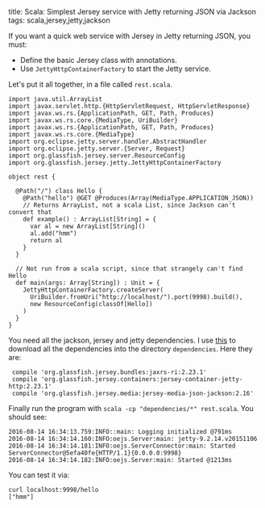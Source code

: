 title: Scala: Simplest Jersey service with Jetty returning JSON via Jackson
tags: scala,jersey,jetty,jackson

If you want a quick web service with Jersey in Jetty returning JSON, you must:

* Define the basic Jersey class with annotations.
* Use `JettyHttpContainerFactory` to start the Jetty service.

Let's put it all together, in a file called `rest.scala`.

    import java.util.ArrayList
    import javax.servlet.http.{HttpServletRequest, HttpServletResponse}
    import javax.ws.rs.{ApplicationPath, GET, Path, Produces}
    import javax.ws.rs.core.{MediaType, UriBuilder}
    import javax.ws.rs.{ApplicationPath, GET, Path, Produces}
    import javax.ws.rs.core.{MediaType}
    import org.eclipse.jetty.server.handler.AbstractHandler
    import org.eclipse.jetty.server.{Server, Request}
    import org.glassfish.jersey.server.ResourceConfig
    import org.glassfish.jersey.jetty.JettyHttpContainerFactory
    
    object rest {
    
      @Path("/") class Hello {
        @Path("hello") @GET @Produces(Array(MediaType.APPLICATION_JSON))
        // Returns ArrayList, not a scala List, since Jackson can't convert that
        def example() : ArrayList[String] = {
          var al = new ArrayList[String]()
          al.add("hmm")
          return al
        }
      }
    
      // Not run from a scala script, since that strangely can't find Hello
      def main(args: Array[String]) : Unit = {
        JettyHttpContainerFactory.createServer(
          UriBuilder.fromUri("http://localhost/").port(9998).build(),
          new ResourceConfig(classOf[Hello])
        )
      }
    }

You need all the jackson, jersey and jetty dependencies. I use [this](https://newfivefour.com/gradle-copy-all-dependencies-into-dir.html) to download all the dependencies into the directory `dependencies`. Here they are:

     compile 'org.glassfish.jersey.bundles:jaxrs-ri:2.23.1'
     compile 'org.glassfish.jersey.containers:jersey-container-jetty-http:2.23.1'
     compile 'org.glassfish.jersey.media:jersey-media-json-jackson:2.16'

Finally run the program with `scala -cp "dependencies/*" rest.scala`. You should see:

    2016-08-14 16:34:13.759:INFO::main: Logging initialized @791ms
    2016-08-14 16:34:14.160:INFO:oejs.Server:main: jetty-9.2.14.v20151106
    2016-08-14 16:34:14.181:INFO:oejs.ServerConnector:main: Started ServerConnector@5efa40fe{HTTP/1.1}{0.0.0.0:9998}
    2016-08-14 16:34:14.182:INFO:oejs.Server:main: Started @1213ms

You can test it via:

    curl localhost:9998/hello
    ["hmm"]
